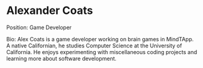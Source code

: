 # Alexander Coats
Position: Game Developer

Bio:
Alex Coats is a game developer working on brain games in MindTApp. A native Californian, 
he studies Computer Science at the University of California. He enjoys experimenting with
miscellaneous coding projects and learning more about software development.